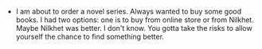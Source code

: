 - I am about to order a novel series. Always wanted to buy some good books. I had two options: one is to buy from online store or from Nilkhet. Maybe Nilkhet was better. I don't know. You gotta take the risks to allow yourself the chance to find something better.